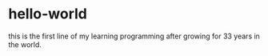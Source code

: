 # hello-world
this is the first line of my learning programming after growing for 33 years in the world.
